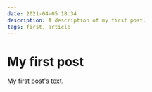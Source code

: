 ```yaml
---
date: 2021-04-05 18:34
description: A description of my first post.
tags: first, article
---
```

# My first post

My first post's text.